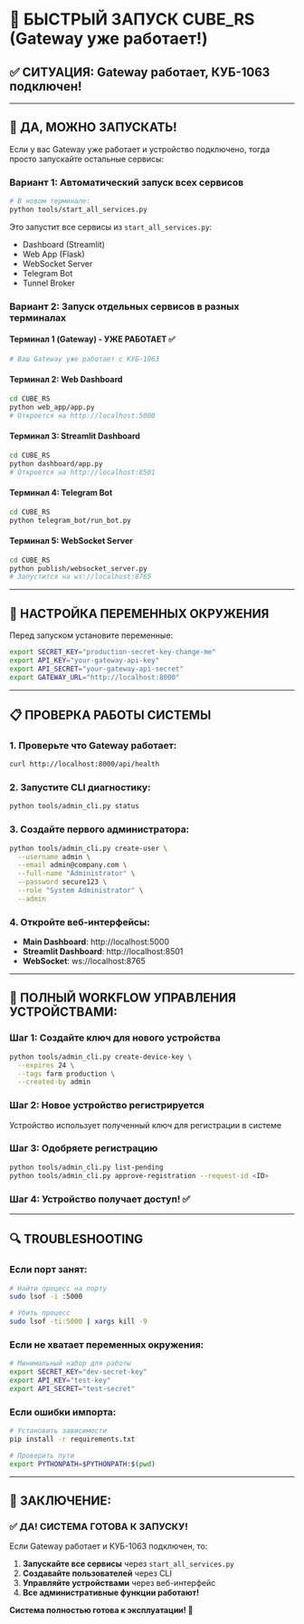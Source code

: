 # 🚀 БЫСТРЫЙ ЗАПУСК CUBE_RS (Gateway уже работает!)

## ✅ **СИТУАЦИЯ:** Gateway работает, КУБ-1063 подключен!

---

## 🎯 **ДА, МОЖНО ЗАПУСКАТЬ!**

Если у вас Gateway уже работает и устройство подключено, тогда просто запускайте остальные сервисы:

### **Вариант 1: Автоматический запуск всех сервисов**
```bash
# В новом терминале:
python tools/start_all_services.py
```
Это запустит все сервисы из `start_all_services.py`:
- Dashboard (Streamlit)  
- Web App (Flask)
- WebSocket Server
- Telegram Bot
- Tunnel Broker

### **Вариант 2: Запуск отдельных сервисов в разных терминалах**

#### Терминал 1 (Gateway) - УЖЕ РАБОТАЕТ ✅
```bash
# Ваш Gateway уже работает с КУБ-1063
```

#### Терминал 2: Web Dashboard
```bash
cd CUBE_RS
python web_app/app.py
# Откроется на http://localhost:5000
```

#### Терминал 3: Streamlit Dashboard  
```bash
cd CUBE_RS
python dashboard/app.py
# Откроется на http://localhost:8501
```

#### Терминал 4: Telegram Bot
```bash
cd CUBE_RS
python telegram_bot/run_bot.py
```

#### Терминал 5: WebSocket Server
```bash
cd CUBE_RS  
python publish/websocket_server.py
# Запустится на ws://localhost:8765
```

---

## 🔧 **НАСТРОЙКА ПЕРЕМЕННЫХ ОКРУЖЕНИЯ**

Перед запуском установите переменные:
```bash
export SECRET_KEY="production-secret-key-change-me"
export API_KEY="your-gateway-api-key"
export API_SECRET="your-gateway-api-secret" 
export GATEWAY_URL="http://localhost:8000"
```

---

## 📋 **ПРОВЕРКА РАБОТЫ СИСТЕМЫ**

### 1. Проверьте что Gateway работает:
```bash
curl http://localhost:8000/api/health
```

### 2. Запустите CLI диагностику:
```bash
python tools/admin_cli.py status
```

### 3. Создайте первого администратора:
```bash
python tools/admin_cli.py create-user \
  --username admin \
  --email admin@company.com \
  --full-name "Administrator" \
  --password secure123 \
  --role "System Administrator" \
  --admin
```

### 4. Откройте веб-интерфейсы:
- **Main Dashboard**: http://localhost:5000
- **Streamlit Dashboard**: http://localhost:8501  
- **WebSocket**: ws://localhost:8765

---

## 🎯 **ПОЛНЫЙ WORKFLOW УПРАВЛЕНИЯ УСТРОЙСТВАМИ:**

### Шаг 1: Создайте ключ для нового устройства
```bash
python tools/admin_cli.py create-device-key \
  --expires 24 \
  --tags farm production \
  --created-by admin
```

### Шаг 2: Новое устройство регистрируется
Устройство использует полученный ключ для регистрации в системе

### Шаг 3: Одобряете регистрацию
```bash
python tools/admin_cli.py list-pending
python tools/admin_cli.py approve-registration --request-id <ID>
```

### Шаг 4: Устройство получает доступ! ✅

---

## 🔍 **TROUBLESHOOTING**

### Если порт занят:
```bash
# Найти процесс на порту
sudo lsof -i :5000

# Убить процесс
sudo lsof -ti:5000 | xargs kill -9
```

### Если не хватает переменных окружения:
```bash
# Минимальный набор для работы
export SECRET_KEY="dev-secret-key"
export API_KEY="test-key"
export API_SECRET="test-secret"
```

### Если ошибки импорта:
```bash
# Установить зависимости
pip install -r requirements.txt

# Проверить пути
export PYTHONPATH=$PYTHONPATH:$(pwd)
```

---

## 🎉 **ЗАКЛЮЧЕНИЕ:**

### ✅ **ДА! СИСТЕМА ГОТОВА К ЗАПУСКУ!**

Если Gateway работает и КУБ-1063 подключен, то:

1. **Запускайте все сервисы** через `start_all_services.py`
2. **Создавайте пользователей** через CLI
3. **Управляйте устройствами** через веб-интерфейс
4. **Все административные функции работают!**

**Система полностью готова к эксплуатации! 🚀**